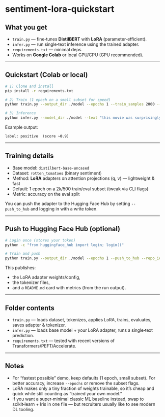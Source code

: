 
# sentiment-lora-quickstart


## What you get
- `train.py` — fine‑tunes **DistilBERT** with **LoRA** (parameter‑efficient).
- `infer.py` — run single‑text inference using the trained adapter.
- `requirements.txt` — minimal deps.
- Works on **Google Colab** or local GPU/CPU (GPU recommended).

---

## Quickstart (Colab or local)

```bash
# 1) Clone and install
pip install -r requirements.txt

# 2) Train (1 epoch on a small subset for speed)
python train.py --output_dir ./model --epochs 1 --train_samples 2000 --eval_samples 500 --batch_size 16

# 3) Inference
python infer.py --model_dir ./model --text "this movie was surprisingly fun and heartfelt"
```

Example output:
```
label: positive  (score ~0.9)
```

---

## Training details
- Base model: `distilbert-base-uncased`
- Dataset: `rotten_tomatoes` (binary sentiment)
- Method: **LoRA** adapters on attention projections (q, v) — lightweight & fast
- Default: 1 epoch on a 2k/500 train/eval subset (tweak via CLI flags)
- Metric: accuracy on the eval split

You can push the adapter to the Hugging Face Hub by setting `--push_to_hub` and logging in with a write token.

---

## Push to Hugging Face Hub (optional)

```bash
# Login once (stores your token)
python -c "from huggingface_hub import login; login()"

# Train and push
python train.py --output_dir ./model --epochs 1 --push_to_hub --repo_id spacetaco12345/rt-sentiment-lora
```

This publishes:
- the LoRA adapter weights/config,
- the tokenizer files,
- and a `README.md` card with metrics (from the run output).

---

## Folder contents
- `train.py` — loads dataset, tokenizes, applies LoRA, trains, evaluates, saves adapter & tokenizer.
- `infer.py` — loads base model + your LoRA adapter, runs a single‑text prediction.
- `requirements.txt` — tested with recent versions of Transformers/PEFT/Accelerate.

---

## Notes
- For “fastest possible” demo, keep defaults (1 epoch, small subset). For better accuracy, increase `--epochs` or remove the subset flags.
- LoRA makes only a tiny fraction of weights trainable, so it’s cheap and quick while still counting as “trained your own model.”
- If you want a super‑minimal classic ML baseline instead, swap to scikit‑learn + Iris in one file — but recruiters usually like to see modern DL tooling.
```

